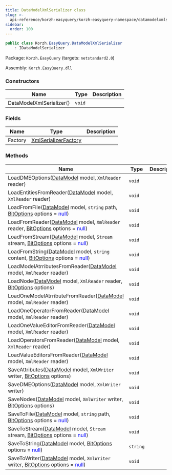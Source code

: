 ```yaml
---
title: DataModelXmlSerializer class
slug: >-
  api-reference/korzh-easyquery/korzh-easyquery-namespace/datamodelxmlserializer-class
sidebar:
  order: 100
---
```


```csharp
public class Korzh.EasyQuery.DataModelXmlSerializer
    : IDataModelSerializer

```
Package: `Korzh.EasyQuery` (targets: `netstandard2.0`)

Assembly: `Korzh.EasyQuery.dll`

### Constructors

| Name | Type | Description | 
| --- | --- | --- | 
| DataModelXmlSerializer() | `void` |  | 


### Fields

| Name | Type | Description | 
| --- | --- | --- | 
| Factory | [XmlSerializerFactory](///easyquery/docs/api-reference/korzh-easyquery/korzh-easyquery-namespace/xmlserializerfactory-class) |  | 


### Methods

| Name | Type | Description | 
| --- | --- | --- | 
| LoadDMEOptions([DataModel](///easyquery/docs/api-reference/korzh-easyquery/korzh-easyquery-namespace/datamodel-class) model, `XmlReader` reader) | `void` |  | 
| LoadEntitiesFromReader([DataModel](///easyquery/docs/api-reference/korzh-easyquery/korzh-easyquery-namespace/datamodel-class) model, `XmlReader` reader) | `void` |  | 
| LoadFromFile([DataModel](///easyquery/docs/api-reference/korzh-easyquery/korzh-easyquery-namespace/datamodel-class) model, `string` path, [BitOptions](///easyquery/docs/api-reference/easydata-core/easydata-namespace/bitoptions-class) options = <span style='color: blue'>null</span>) | `void` |  | 
| LoadFromReader([DataModel](///easyquery/docs/api-reference/korzh-easyquery/korzh-easyquery-namespace/datamodel-class) model, `XmlReader` reader, [BitOptions](///easyquery/docs/api-reference/easydata-core/easydata-namespace/bitoptions-class) options = <span style='color: blue'>null</span>) | `void` |  | 
| LoadFromStream([DataModel](///easyquery/docs/api-reference/korzh-easyquery/korzh-easyquery-namespace/datamodel-class) model, `Stream` stream, [BitOptions](///easyquery/docs/api-reference/easydata-core/easydata-namespace/bitoptions-class) options = <span style='color: blue'>null</span>) | `void` |  | 
| LoadFromString([DataModel](///easyquery/docs/api-reference/korzh-easyquery/korzh-easyquery-namespace/datamodel-class) model, `string` content, [BitOptions](///easyquery/docs/api-reference/easydata-core/easydata-namespace/bitoptions-class) options = <span style='color: blue'>null</span>) | `void` |  | 
| LoadModelAtrributesFromReader([DataModel](///easyquery/docs/api-reference/korzh-easyquery/korzh-easyquery-namespace/datamodel-class) model, `XmlReader` reader) | `void` |  | 
| LoadNode([DataModel](///easyquery/docs/api-reference/korzh-easyquery/korzh-easyquery-namespace/datamodel-class) model, `XmlReader` reader, [BitOptions](///easyquery/docs/api-reference/easydata-core/easydata-namespace/bitoptions-class) options) | `void` |  | 
| LoadOneModelAtrributeFromReader([DataModel](///easyquery/docs/api-reference/korzh-easyquery/korzh-easyquery-namespace/datamodel-class) model, `XmlReader` reader) | `void` |  | 
| LoadOneOperatorFromReader([DataModel](///easyquery/docs/api-reference/korzh-easyquery/korzh-easyquery-namespace/datamodel-class) model, `XmlReader` reader) | `void` |  | 
| LoadOneValueEditorFromReader([DataModel](///easyquery/docs/api-reference/korzh-easyquery/korzh-easyquery-namespace/datamodel-class) model, `XmlReader` reader) | `void` |  | 
| LoadOperatorsFromReader([DataModel](///easyquery/docs/api-reference/korzh-easyquery/korzh-easyquery-namespace/datamodel-class) model, `XmlReader` reader) | `void` |  | 
| LoadValueEditorsFromReader([DataModel](///easyquery/docs/api-reference/korzh-easyquery/korzh-easyquery-namespace/datamodel-class) model, `XmlReader` reader) | `void` |  | 
| SaveAttributes([DataModel](///easyquery/docs/api-reference/korzh-easyquery/korzh-easyquery-namespace/datamodel-class) model, `XmlWriter` writer, [BitOptions](///easyquery/docs/api-reference/easydata-core/easydata-namespace/bitoptions-class) options) | `void` |  | 
| SaveDMEOptions([DataModel](///easyquery/docs/api-reference/korzh-easyquery/korzh-easyquery-namespace/datamodel-class) model, `XmlWriter` writer) | `void` |  | 
| SaveNodes([DataModel](///easyquery/docs/api-reference/korzh-easyquery/korzh-easyquery-namespace/datamodel-class) model, `XmlWriter` writer, [BitOptions](///easyquery/docs/api-reference/easydata-core/easydata-namespace/bitoptions-class) options) | `void` |  | 
| SaveToFile([DataModel](///easyquery/docs/api-reference/korzh-easyquery/korzh-easyquery-namespace/datamodel-class) model, `string` path, [BitOptions](///easyquery/docs/api-reference/easydata-core/easydata-namespace/bitoptions-class) options = <span style='color: blue'>null</span>) | `void` |  | 
| SaveToStream([DataModel](///easyquery/docs/api-reference/korzh-easyquery/korzh-easyquery-namespace/datamodel-class) model, `Stream` stream, [BitOptions](///easyquery/docs/api-reference/easydata-core/easydata-namespace/bitoptions-class) options = <span style='color: blue'>null</span>) | `void` |  | 
| SaveToString([DataModel](///easyquery/docs/api-reference/korzh-easyquery/korzh-easyquery-namespace/datamodel-class) model, [BitOptions](///easyquery/docs/api-reference/easydata-core/easydata-namespace/bitoptions-class) options = <span style='color: blue'>null</span>) | `string` |  | 
| SaveToWriter([DataModel](///easyquery/docs/api-reference/korzh-easyquery/korzh-easyquery-namespace/datamodel-class) model, `XmlWriter` writer, [BitOptions](///easyquery/docs/api-reference/easydata-core/easydata-namespace/bitoptions-class) options = <span style='color: blue'>null</span>) | `void` |  |
